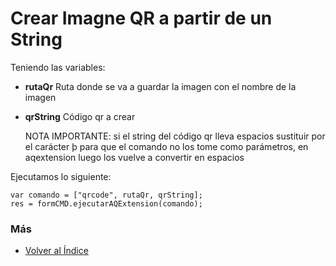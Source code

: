 # Crear Imagne QR a partir de un String

Teniendo las variables:

* **rutaQr** Ruta donde se va a guardar la imagen con el nombre de la imagen
* **qrString** Código qr a crear
    
    NOTA IMPORTANTE: si el string del código qr lleva espacios sustituir por el carácter þ para que el comando no los tome como parámetros, en aqextension luego los vuelve a convertir en espacios
    


Ejecutamos lo siguiente:
```
var comando = ["qrcode", rutaQr, qrString];
res = formCMD.ejecutarAQExtension(comando);
```

### Más

- [Volver al Índice](./index.md)